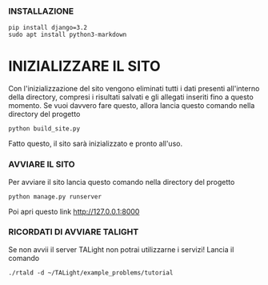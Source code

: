 ### INSTALLAZIONE

```
pip install django=3.2
sudo apt install python3-markdown
```

# INIZIALIZZARE IL SITO

Con l'inizializzazione del sito vengono eliminati tutti i dati presenti all'interno della directory, compresi i risultati salvati e gli allegati inseriti fino a questo momento. Se vuoi davvero fare questo, allora lancia questo comando nella directory del progetto

```
python build_site.py
```

Fatto questo, il sito sarà inizializzato e pronto all'uso.

### AVVIARE IL SITO

Per avviare il sito lancia questo comando nella directory del progetto

```
python manage.py runserver
```

Poi apri questo link http://127.0.0.1:8000

### RICORDATI DI AVVIARE TALIGHT

Se non avvii il server TALight non potrai utilizzarne i servizi! 
Lancia il comando

```
./rtald -d ~/TALight/example_problems/tutorial
```
